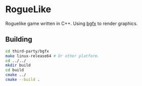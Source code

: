 # RogueLike

Roguelike game written in C++.  Using [bgfx](https://github.com/bkaradzic/bgfx) to render graphics.

## Building

```Bash
cd third-party/bgfx
make linux-release64 # Or other platform.
cd ../../
mkdir build
cd build
cmake ../
cmake --build .
```
